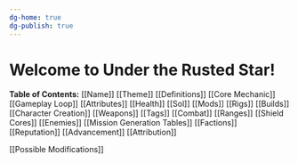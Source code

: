 ```yaml
---
dg-home: true
dg-publish: true
---
```

# Welcome to **Under the Rusted Star**!

**Table of Contents:**
[[Name]]
[[Theme]]
[[Definitions]]
[[Core Mechanic]]
[[Gameplay Loop]]
[[Attributes]]
[[Health]]
[[Sol]]
[[Mods]]
[[Rigs]]
[[Builds]]
[[Character Creation]]
[[Weapons]]
[[Tags]]
[[Combat]]
[[Ranges]]
[[Shield Cores]]
[[Enemies]]
[[Mission Generation Tables]]
[[Factions]]
[[Reputation]]
[[Advancement]]
[[Attribution]]

[[Possible Modifications]]